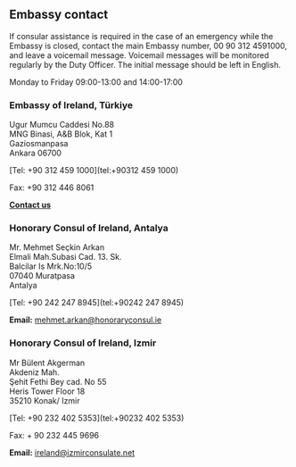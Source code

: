 ## Embassy contact

If consular assistance is required in the case of an emergency while the Embassy is closed, contact the main Embassy number, 00 90 312 4591000, and leave a voicemail message. Voicemail messages will be monitored regularly by the Duty Officer. The initial message should be left in English.

Monday to Friday 09:00-13:00 and 14:00-17:00

### Embassy of Ireland, Türkiye

Ugur Mumcu Caddesi No.88   
MNG Binasi, A&B Blok, Kat 1   
Gaziosmanpasa   
Ankara 06700

[Tel: +90 312 459 1000](tel:+90312 459 1000)

Fax: +90 312 446 8061

[**Contact us**](/en/turkiye/ankara/contact/)

### Honorary Consul of Ireland, Antalya

Mr. Mehmet Seçkin Arkan   
Elmali Mah.Subasi Cad. 13. Sk.   
Balcilar Is Mrk.No:10/5   
07040 Muratpasa   
Antalya

[Tel: +90 242 247 8945](tel:+90242 247 8945)

**Email:** [mehmet.arkan@honoraryconsul.ie](mailto:mehmet.arkan@honoraryconsul.ie)

### Honorary Consul of Ireland, Izmir

Mr Bülent Akgerman   
Akdeniz Mah.   
Şehit Fethi Bey cad. No 55   
Heris Tower Floor 18   
35210 Konak/ Izmir

[Tel: +90 232 402 5353](tel:+90232 402 5353)

Fax: + 90 232 445 9696

**Email:** [ireland@izmirconsulate.net](mailto:ireland@izmirconsulate.net)